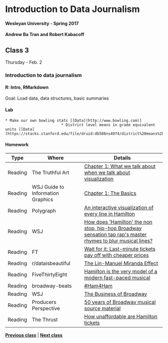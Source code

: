 # Introduction to Data Journalism
  
#### Wesleyan University - Spring 2017
  
**Andrew Ba Tran and Robert Kabacoff**
  
## Class 3
Thursday - Feb. 2
                             
### Introduction to data journalism
                             
#### R: Intro, RMarkdown
                             
Goal: Load data, data structures, basic summaries
                             
#### Lab

    * Make our own bowling stats [[Data](http://www.bowling.com)]
                             * District level means in grade equivalent units [[Data](https://stacks.stanford.edu/file/druid:db586ns4974/district%20means%20grade%20equivalent%20std%20(gs)%20(pooled%20year,%20grade%20and%20sub)_v1_1.csv)]
                             
#### Homework
                          
|Type|Where|Details|
|---|---|---|
|Reading|The Truthful Art|[Chapter 1: What we talk about when we talk about visualization]()|
|Reading|WSJ Guide to Information Graphics|[Chapter 1: The Basics]()|
|Reading|Polygraph|[An interactive visualization of every line in Hamilton](http://polygraph.cool/hamilton/)|
|Reading|WSJ|[How does 'Hamilton' the non stop, hip-hop Broadway sensation tap rap's master rhymes to blur musical lines?](http://graphics.wsj.com/hamilton/)|
|Reading|FT|[Wait for it: Last-minute tickets pay off with cheaper prices](https://www.ft.com/content/7cd69f44-26b1-3cd2-9689-c0ebaabc575f)|
|Reading|r/dataisbeautiful|[The Lin-Manuel Miranda Effect](https://www.reddit.com/r/dataisbeautiful/comments/4nxsou/hamilton_the_musical_the_linmanuel_miranda_effect/)|
|Reading|FiveThirtyEight|[Hamilton is the very model of a modern fast-paced musical](http://fivethirtyeight.com/datalab/hamilton-is-the-very-model-of-a-modern-fast-paced-musical/)|
|Reading|broadway-beats|[#Ham4Ham](http://joannaskao.com/broadway-beats/ham4ham/)|
|Reading|WSJ|[The Business of Broadway](http://graphics.wsj.com/business-of-broadway/)|
|Reading|Producers Perspective|[50 years of Broadway musical source material](https://www.theproducersperspective.com/my_weblog/2015/11/50-years-of-broadway-musical-source-material-a-by-the-numbers-infographic.html)|
|Reading|The Thrust|[How unaffordable are Hamilton tickets](http://thethrust.net/how-unaffordable-are-hamilton-tickets/)|
                   
**[Previous class](class2.md)** | **[Next class](class4.md)**
